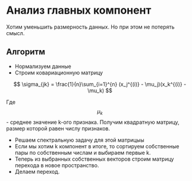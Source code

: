 # Анализ главных компонент

Хотим уменьшить размерность данных.
Но при этом не потерять смысл.

## Алгоритм

* Нормализуем данные
* Строим ковариационную матрицу

$$
\sigma_{jk} = \frac{1}{n}\sum_{i=1}^{n} (x_j^{(i)} - \mu_j)(x_k^{(i)} - \mu_k)
$$

Где $$\mu_k$$ - среднее значение k-ого признака.
Получим квадратную матрицу, размер которой равен числу признаков.

* Решаем спектральную задачу для этой матрицыы
* Если мы хотим k компонент в итоге, то сортируем собственные пары по собственным числам
и выбираем первые k.
* Теперь из выбранных собственных векторов строим матрицу перехода в новое пространство.
* Делаем переход.